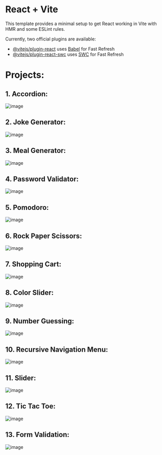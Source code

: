 # React + Vite

This template provides a minimal setup to get React working in Vite with HMR and some ESLint rules.

Currently, two official plugins are available:

- [@vitejs/plugin-react](https://github.com/vitejs/vite-plugin-react/blob/main/packages/plugin-react/README.md) uses [Babel](https://babeljs.io/) for Fast Refresh
- [@vitejs/plugin-react-swc](https://github.com/vitejs/vite-plugin-react-swc) uses [SWC](https://swc.rs/) for Fast Refresh


# Projects:


## 1. Accordion:
![image](images/accordion.png)

## 2. Joke Generator:
![image](images/joke-generator.png)

## 3. Meal Generator:
![image](images/meal-generator.png)

## 4. Password Validator:
![image](images/password-validator.png)

## 5. Pomodoro:
![image](images/pomodoro.png)

## 6. Rock Paper Scissors:
![image](images/rock-paper-scissors.png)

## 7. Shopping Cart:
![image](images/shopping-cart.png)

## 8. Color Slider:
![image](images/color-slider.png)

## 9. Number Guessing:
![image](images/number-guessing.png)

## 10. Recursive Navigation Menu:
![image](images/navigation-menu.png)

## 11. Slider:
![image](images/slider.png)

## 12. Tic Tac Toe:
![image](images/tic-tac-toe.png)

## 13. Form Validation:
![image](images/form-validation.png)
